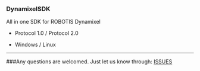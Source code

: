 ### DynamixelSDK
All in one SDK for ROBOTIS Dynamixel

* Protocol 1.0 / Protocol 2.0

* Windows / Linux

--------------------------------------------------------------------------

###Any questions are welcomed. Just let us know through: [ISSUES](https://github.com/ROBOTIS-GIT/DynamixelSDK/issues)

